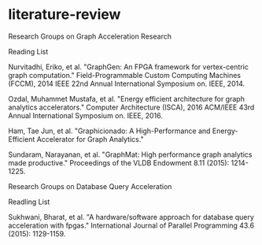 # literature-review
Research Groups on Graph Acceleration Research

Reading List

Nurvitadhi, Eriko, et al. "GraphGen: An FPGA framework for vertex-centric graph computation." Field-Programmable Custom Computing Machines (FCCM), 2014 IEEE 22nd Annual International Symposium on. IEEE, 2014.

Ozdal, Muhammet Mustafa, et al. "Energy efficient architecture for graph analytics accelerators." Computer Architecture (ISCA), 2016 ACM/IEEE 43rd Annual International Symposium on. IEEE, 2016.

Ham, Tae Jun, et al. "Graphicionado: A High-Performance and Energy-Efficient Accelerator for Graph Analytics."

Sundaram, Narayanan, et al. "GraphMat: High performance graph analytics made productive." Proceedings of the VLDB Endowment 8.11 (2015): 1214-1225.

Research Groups on Database Query Acceleration


Readling List

Sukhwani, Bharat, et al. "A hardware/software approach for database query acceleration with fpgas." International Journal of Parallel Programming 43.6 (2015): 1129-1159.




